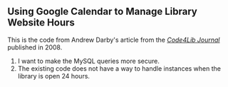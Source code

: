 ## Using Google Calendar to Manage Library Website Hours

This is the code from Andrew Darby's article from the 
*[Code4Lib Journal](http://journal.code4lib.org/articles/46)*
published in 2008.

1. I want to make the MySQL queries more secure.  
2. The existing code does not have a way to handle instances when the library is open 24 hours. 
